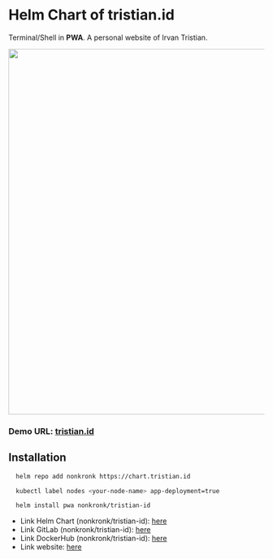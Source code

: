 # Helm Chart of tristian.id

Terminal/Shell in **PWA**.
A personal website of Irvan Tristian.

<img src="https://storage.googleapis.com/tristian.id/tristian-id.png" width="720">

### Demo URL: [tristian.id](https://tristian.id)

## Installation


```bash
  helm repo add nonkronk https://chart.tristian.id
```

```bash
  kubectl label nodes <your-node-name> app-deployment=true
```

```bash
  helm install pwa nonkronk/tristian-id
```

- Link Helm Chart (nonkronk/tristian-id): [here](https://artifacthub.io/packages/helm/nonkronk/tristian-id)
- Link GitLab (nonkronk/tristian-id): [here](https://git.tristian.id/nonkronk/tristian-id-helm)
- Link DockerHub (nonkronk/tristian-id): [here](https://hub.docker.com/repository/docker/nonkronk/tristian-id)
- Link website: [here](https://tristian.id)

